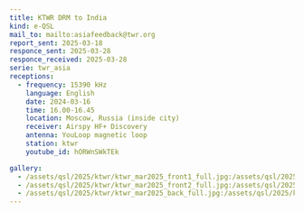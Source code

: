 ```yaml
---
title: KTWR DRM to India
kind: e-QSL
mail_to: mailto:asiafeedback@twr.org
report_sent: 2025-03-18
responce_sent: 2025-03-28
responce_received: 2025-03-28
serie: twr_asia
receptions:
  - frequency: 15390 kHz
    language: English
    date: 2024-03-16
    time: 16.00-16.45
    location: Moscow, Russia (inside city)
    receiver: Airspy HF+ Discovery
    antenna: YouLoop magnetic loop
    station: ktwr
    youtube_id: hORWnSWkTEk

gallery:
  - /assets/qsl/2025/ktwr/ktwr_mar2025_front1_full.jpg:/assets/qsl/2025/ktwr/ktwr_mar2025_front1_small.jpg
  - /assets/qsl/2025/ktwr/ktwr_mar2025_front2_full.jpg:/assets/qsl/2025/ktwr/ktwr_mar2025_front2_small.jpg
  - /assets/qsl/2025/ktwr/ktwr_mar2025_back_full.jpg:/assets/qsl/2025/ktwr/ktwr_mar2025_back_small.jpg
---
```

